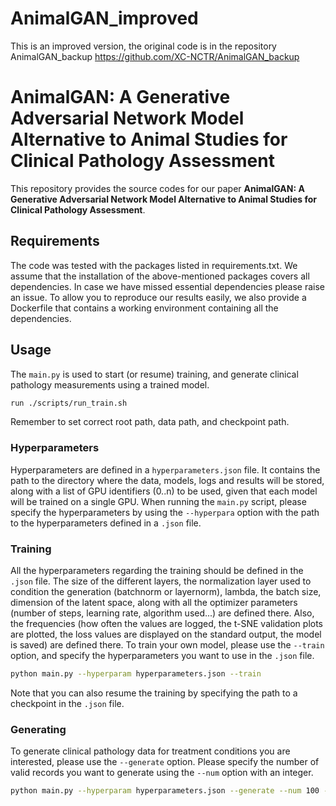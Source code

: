 # AnimalGAN_improved
This is an improved version, the original code is in the repository AnimalGAN_backup https://github.com/XC-NCTR/AnimalGAN_backup
# AnimalGAN: A Generative Adversarial Network Model Alternative to Animal Studies for Clinical Pathology Assessment
This repository provides the source codes for our paper **AnimalGAN: A Generative Adversarial Network Model Alternative to Animal Studies for Clinical Pathology Assessment**.

## Requirements
The code was tested with the packages listed in requirements.txt. We assume that the installation of the above-mentioned packages covers all dependencies. In case we have missed essential dependencies please raise an issue. To allow you to reproduce our results easily, we also provide a Dockerfile that contains a working environment containing all the dependencies.

## Usage
The `main.py` is used to start (or resume) training, and generate clinical pathology measurements using a trained model.
```sh
run ./scripts/run_train.sh 
```
Remember to set correct root path, data path, and checkpoint path.

### Hyperparameters
Hyperparameters are defined in a `hyperparameters.json` file.
It contains the path to the directory where the data, models, logs and results will be stored, along with a list of GPU identifiers (0..n) to be used, given that each model will be trained on a single GPU.
When running the `main.py` script, please specify the hyperparameters by using the `--hyperpara` option with the path to the hyperparameters defined in a `.json` file.

### Training
All the hyperparameters regarding the training should be defined in the `.json` file.
The size of the different layers, the normalization layer used to condition the generation (batchnorm or layernorm), lambda, the batch size, dimension of the latent space, along with all the optimizer parameters (number of steps, learning rate, algorithm used...) are defined there.
Also, the frequencies (how often the values are logged, the t-SNE validation plots are plotted, the loss values are displayed on the standard output, the model is saved) are defined there.
To train your own model, please use the `--train` option, and specify the hyperparameters you want to use in the `.json` file.
```sh
python main.py --hyperparam hyperparameters.json --train
```
Note that you can also resume the training by specifying the path to a checkpoint in the `.json` file.

### Generating
To generate clinical pathology data for treatment conditions you are interested, please use the `--generate` option.
Please specify the number of valid records you want to generate using the `--num` option with an integer.
```sh
python main.py --hyperparam hyperparameters.json --generate --num 100 --model_path path/to/my/model --save_path where_to_save.h5ad
```
